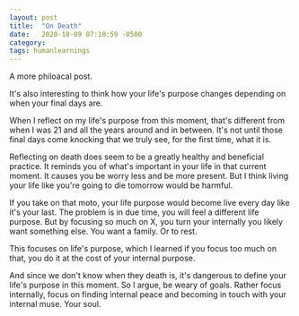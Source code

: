 ```yaml
---
layout: post
title:  "On Death"
date:   2020-10-09 07:10:59 -0500
category: 
tags: humanlearnings
---
```

A more philoacal post.

It's also interesting to think how your life's purpose changes depending on when your final days are. 

When I reflect on my life's purpose from this moment, that's different from when I was 21 and all the years around and in between. It's not until those final days come knocking that we truly see, for the first time, what it is.

Reflecting on death does seem to be a greatly healthy and beneficial practice. It reminds you of what's important in your life in that current moment. It causes you be worry less and be more present. But I think living your life like you're going to die tomorrow would be harmful.




If you take on that moto, your life purpose would become live every day like it's your last. The problem is in due time, you will feel a different life purpose. But by focusing so much on X, you turn your  internally you likely want something else. You want a family. Or to rest.  

This focuses on life's purpose, which I learned if you focus too much on that, you do it at the cost of your internal purpose.



And since we don't know when they death is, it's dangerous to define your life's purpose in this moment. 
So I argue, be weary of goals. Rather focus internally, focus on finding internal peace and becoming in touch with your internal muse. Your soul.